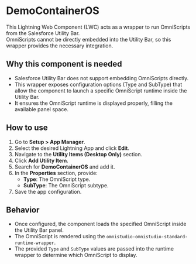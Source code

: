 # DemoContainerOS

This Lightning Web Component (LWC) acts as a wrapper to run OmniScripts from the Salesforce Utility Bar.  
OmniScripts cannot be directly embedded into the Utility Bar, so this wrapper provides the necessary integration.

## Why this component is needed

- Salesforce Utility Bar does not support embedding OmniScripts directly.  
- This wrapper exposes configuration options (Type and SubType) that allow the component to launch a specific OmniScript runtime inside the Utility Bar.  
- It ensures the OmniScript runtime is displayed properly, filling the available panel space.

## How to use

1. Go to **Setup > App Manager**.
2. Select the desired Lightning App and click **Edit**.
3. Navigate to the **Utility Items (Desktop Only)** section.
4. Click **Add Utility Item**.
5. Search for **DemoContainerOS** and add it.
6. In the **Properties** section, provide:
   - **Type**: The OmniScript type.
   - **SubType**: The OmniScript subtype.
7. Save the app configuration.

## Behavior

- Once configured, the component loads the specified OmniScript inside the Utility Bar panel.  
- The OmniScript is rendered using the `omnistudio-omnistudio-standard-runtime-wrapper`.  
- The provided `Type` and `SubType` values are passed into the runtime wrapper to determine which OmniScript to display.
